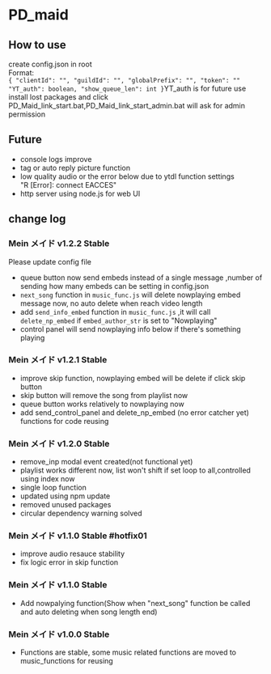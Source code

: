 # PD_maid

## How to use

create config.json in root</br>
Format:</br>
`
{
    "clientId": "",
    "guildId": "",
    "globalPrefix": "",
    "token": ""
    "YT_auth": boolean,
    "show_queue_len": int
}
`YT_auth is for future use</br>
install lost packages and click PD_Maid_link_start.bat,PD_Maid_link_start_admin.bat will ask for admin permission</br>

## Future

- console logs improve
- tag or auto reply picture function
- low quality audio or the error below due to ytdl function settings</br>
"R [Error]: connect EACCES"
- http server using node.js for web UI

## change log

### Mein メイド v1.2.2 Stable
Please update config file
- queue button now send embeds instead of a single message ,number of sending how many embeds can be setting in config.json
- `next_song` function in `music_func.js` will delete nowplaying embed message now, no auto delete when reach video length
- add `send_info_embed` function in `music_func.js` ,it will call `delete_np_embed` if `embed_author_str` is set to "Nowplaying"
- control panel will send nowplaying info below if there's something playing

### Mein メイド v1.2.1 Stable
- improve skip function, nowplaying embed will be delete if click skip button
- skip button will remove the song from playlist now
- queue button works relatively to nowplaying now
- add send_control_panel and delete_np_embed (no error catcher yet) functions for code reusing

### Mein メイド v1.2.0 Stable
- remove_inp modal event created(not functional yet)
- playlist works different now, list won't shift if set loop to all,controlled using index now
- single loop function
- updated using npm update
- removed unused packages
- circular dependency warning solved

### Mein メイド v1.1.0 Stable #hotfix01
- improve audio resauce stability
- fix logic error in skip function

### Mein メイド v1.1.0 Stable
- Add nowpalying function(Show when "next_song" function be called and auto deleting when song length end)

### Mein メイド v1.0.0 Stable
- Functions are stable, some music related functions are moved to music_functions for reusing

 
